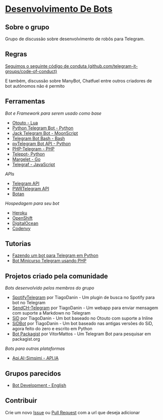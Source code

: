 # [Desenvolvimento De Bots](https://telegram.me/DesenvolvimentoDeBots)

## Sobre o grupo
Grupo de discussão sobre desenvolvimento de robôs para Telegram.

## Regras
[Seguimos o seguinte código de conduta (github.com/telegram-it-groups/code-of-conduct)](https://github.com/telegram-it-groups/code-of-conduct)

E também, discussão sobre ManyBot, Chatfuel entre outros criadores de bot autônomos não é permito

## Ferramentas
*Bot e Framework para serem usado como base*
- [Otouto - Lua](https://github.com/topkecleon/otouto)
- [Python Telegram Bot - Python](https://github.com/python-telegram-bot/python-telegram-bot)
- [Jack Telegram Bot - MoonScript](https://github.com/Imandaneshi/jack-telegram-bot)
- [Telegram Bot Bash - Bash](https://github.com/topkecleon/telegram-bot-bash)
- [pyTelegram Bot API - Python](https://github.com/eternnoir/pyTelegramBotAPI)
- [PHP-Telegram - PHP](https://github.com/resistencia-rio/PHP-Telegram)
- [Telepot- Python](https://github.com/nickoala/telepot)
- [Margelet - Go](https://github.com/zhulik/margelet)
- [Telegraf - JavaScript](https://github.com/telegraf/telegraf)

*APIs*
- [Telegram API](core.telegram.org/bots/api)
- [PWRTelegram API](http://pwrtelegram.xyz/)
- [Botan](http://botan.io/)

*Hospedagem para seu bot*
- [Heroku](https://www.heroku.com/)
- [OpenShift](https://www.openshift.com/)
- [DigitalOcean](https://www.digitalocean.com/)
- [Codenvy](https://codenvy.com/)

## Tutorias
- [Fazendo um bot para Telegram em Python](https://juliarizza.wordpress.com/2016/08/06/fazendo-um-bot-para-telegram-em-python/)
- [Bot Minicurso Telegram usando PHP](https://github.com/vitormattos/bot-minicurso-telegram)

## Projetos criado pela comunidade
*Bots desenvolvido pelos membros do grupo*
- [SpotifyTelegram](https://github.com/TiagoDanin/SpotifyTelegram) por TiagoDanin - Um plugin de busca no Spotify para bot no Telegram
- [SendCH-Telegram](https://github.com/TiagoDanin/SendCH-Telegram) por TiagoDanin - Um webapp para enviar mensagem com suporte a Markdown no Telegram
- [SiD](https://github.com/TiagoDanin/SiD) por TiagoDanin - Um bot baseado no Otouto com suporte a Inline
- [SiDBot](https://github.com/TiagoDanin/SiDBot) por TiagoDanin - Um bot baseado nas antigas versões do SiD, agora feito do zero e escrito em Python
- [Bot Packagist](https://github.com/vitormattos/bot-packagist) por VitorMattos - Um Telegram Bot para pesquisar em packagist.org

*Bots para outras plataformas*
- [Api.AI-Simsimi - API.IA](https://github.com/VycktorStark/Api.AI-Simsimi)

## Grupos parecidos
- [Bot Development - English](https://telegram.me/BotDevelopment)

## Contribuir
Crie um novo [Issue](https://github.com/TiagoDanin/DesenvolvimentoDeBots/issues/new) ou [Pull Request](https://github.com/TiagoDanin/DesenvolvimentoDeBots/compare) com a url que deseja adicionar 
